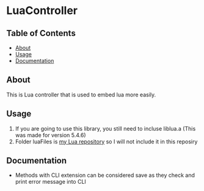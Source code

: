 # LuaController

## Table of Contents

- [About](#about)
- [Usage](#usage)
- [Documentation](#documentation)

## About

This is Lua controller that is used to embed lua more easily.

## Usage

1. If you are going to use this library, you still need to incluse liblua.a (This was made for version 5.4.6)
2. Folder luaFiles is [my Lua repository](https://github.com/Riyufuchi/Trying-out-Lua) so I will not include it in this reposiry

## Documentation

- Methods with CLI extension can be considered save as they check and print error message into CLI
